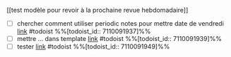 [[test modèle pour revoir à la prochaine revue hebdomadaire]]
- [ ] chercher comment utiliser periodic notes pour mettre date de vendredi [link](https://todoist.com/showTask?id=7110091937) #todoist %%[todoist_id:: 7110091937]%%
- [ ] mettre ... dans template [link](https://todoist.com/showTask?id=7110091939) #todoist %%[todoist_id:: 7110091939]%%
- [ ] tester [link](https://todoist.com/showTask?id=7110091949) #todoist %%[todoist_id:: 7110091949]%%